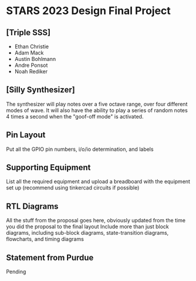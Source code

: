 # STARS 2023 Design Final Project

## [Triple SSS]
* Ethan Christie
* Adam Mack
* Austin Bohlmann
* Andre Ponsot
* Noah Rediker

## [Silly Synthesizer]
The synthesizer will play notes over a five octave range, over four different modes of wave. It will also have the ability to play a series of random notes 4 times a second when the "goof-off mode" is activated.

## Pin Layout
Put all the GPIO pin numbers, i/o/io determination, and labels

## Supporting Equipment
List all the required equipment and upload a breadboard with the equipment set up (recommend using tinkercad circuits if possible)

## RTL Diagrams
All the stuff from the proposal goes here, obviously updated from the time you did the proposal to the final layout
Include more than just block diagrams, including sub-block diagrams, state-transition diagrams, flowcharts, and timing diagrams

## Statement from Purdue
Pending
